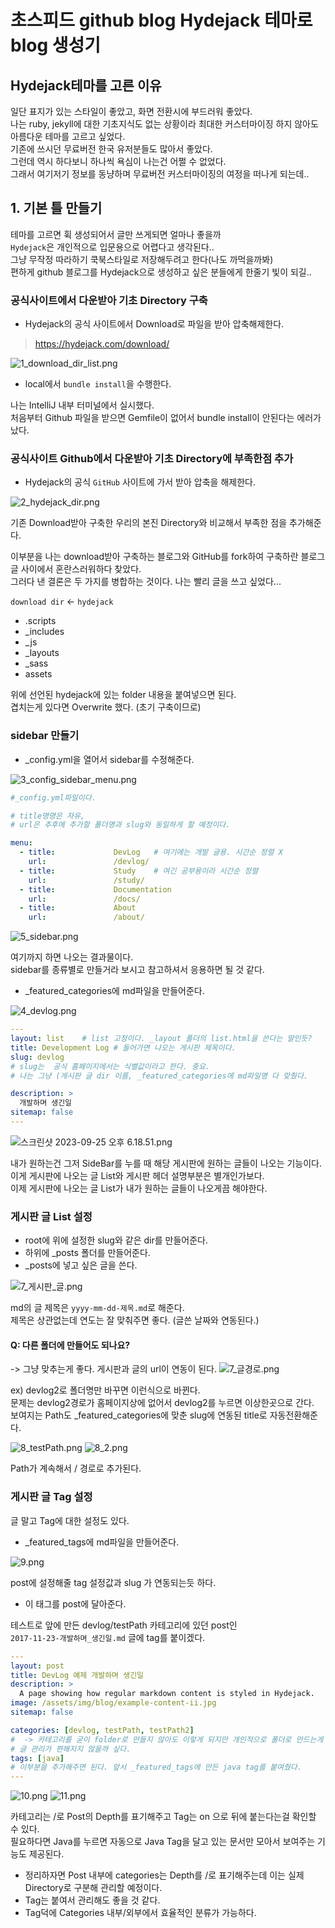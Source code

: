 # 초스피드 github blog Hydejack 테마로 blog 생성기

## Hydejack테마를 고른 이유
일단 표지가 있는 스타일이 좋았고, 화면 전환시에 부드러워 좋았다.<br>
나는 ruby, jekyll에 대한 기초지식도 없는 상황이라 최대한 커스터마이징 하지 않아도 아름다운 테마를 고르고 싶었다.<br>
기존에 쓰시던 무료버전 한국 유저분들도 많아서 좋았다.<br>
그런데 역시 하다보니 하나씩 욕심이 나는건 어쩔 수 없었다.<br>
그래서 여기저기 정보를 동냥하며 무료버전 커스터마이징의 여정을 떠나게 되는데..<br>


## 1. 기본 틀 만들기

테마를 고르면 휙 생성되어서 글만 쓰게되면 얼마나 좋을까<br>
`Hydejack`은 개인적으로 입문용으로 어렵다고 생각된다..<br>
그냥 무작정 따라하기 쿡북스타일로 저장해두려고 한다(나도 까먹을까봐)<br>
편하게 github 블로그를 Hydejack으로 생성하고 싶은 분들에게 한줄기 빛이 되길..<br>

### 공식사이트에서 다운받아 기초 Directory 구축

* Hydejack의 공식 사이트에서 Download로 파일을 받아 압축해제한다.

> https://hydejack.com/download/

![1_download_dir_list.png](assets%2Fblog%2F1_download_dir_list.png)

* local에서 `bundle install`을 수행한다.

나는 IntelliJ 내부 터미널에서 실시했다.<br>
처음부터 Github 파일을 받으면 Gemfile이 없어서 bundle install이 안된다는 에러가 났다.<br>


### 공식사이트 Github에서 다운받아 기초 Directory에 부족한점 추가

* Hydejack의 공식 `GitHub` 사이트에 가서 받아 압축을 해제한다.

![2_hydejack_dir.png](assets%2Fblog%2F2_hydejack_dir.png)

기존 Download받아 구축한 우리의 본진 Directory와 비교해서 부족한 점을 추가해준다.<br>

이부분을 나는 download받아 구축하는 블로그와 GitHub를 fork하여 구축하란 블로그 글 사이에서 혼란스러워하다 찾았다.<br>
그러다 낸 결론은 두 가지를 병합하는 것이다. 나는 빨리 글을 쓰고 싶었다...<br>

`download dir` <- `hydejack`
* .scripts
* _includes
* _js
* _layouts
* _sass
* assets

위에 선언된 hydejack에 있는 folder 내용을 붙여넣으면 된다.<br>
겹치는게 있다면 Overwrite 했다. (초기 구축이므로)<br>



### sidebar 만들기


* _config.yml을 열어서  sidebar를 수정해준다.

![3_config_sidebar_menu.png](assets%2Fblog%2F3_config_sidebar_menu.png)

```yml
#_config.yml파일이다.

# title명명은 자유, 
# url은 추후에 추가할 폴더명과 slug와 동일하게 할 예정이다.

menu:
  - title:             DevLog   # 여기에는 개발 글용. 시간순 정렬 X
    url:               /devlog/ 
  - title:             Study    # 여긴 공부용이라 시간순 정렬
    url:               /study/
  - title:             Documentation
    url:               /docs/
  - title:             About
    url:               /about/
```





![5_sidebar.png](assets%2Fblog%2F5_sidebar.png)


여기까지 하면 나오는 결과물이다.<br>
sidebar를 종류별로 만들거라 보시고 참고하셔서 응용하면 될 것 같다.<br>

* _featured_categories에 md파일을 만들어준다.

![4_devlog.png](assets%2Fblog%2F4_devlog.png)

```yml
---
layout: list    # list 고정이다. _layout 폴더의 list.html을 쓴다는 말인듯?
title: Development Log # 들어가면 나오는 게시판 제목이다.
slug: devlog 
# slug는  공식 홈페이지에서는 식별값이라고 한다. 중요.
# 나는 그냥 (게시판 글 dir 이름, _featured_categories에 md파일명 다 맞췄다. 

description: >
  개발하며 생긴일
sitemap: false
---
```
![스크린샷 2023-09-25 오후 6.18.51.png](..%2F..%2F..%2FDesktop%2F%EC%8A%A4%ED%81%AC%EB%A6%B0%EC%83%B7%202023-09-25%20%EC%98%A4%ED%9B%84%206.18.51.png)

내가 원하는건 그저 SideBar를 누를 때 해당 게시판에 원하는 글들이 나오는 기능이다.<br>
이게 게시판에 나오는 글 List와 게시판 헤더 설명부분은 별개인가보다.<br>
이제 게시판에 나오는 글 List가 내가 원하는 글들이 나오게끔 해야한다.<br>


### 게시판 글 List 설정

* root에 위에 설정한 slug와 같은 dir를 만들어준다.
* 하위에 _posts 폴더를 만들어준다.
* _posts에 넣고 싶은 글을 쓴다.

![7_게시판_글.png](assets%2Fblog%2F7_%EA%B2%8C%EC%8B%9C%ED%8C%90_%EA%B8%80.png)

md의 글 제목은 `yyyy-mm-dd-제목.md`로 해준다.<br>
제목은 상관없는데 연도는 잘 맞춰주면 좋다. (글쓴 날짜와 연동된다.)<br>

####  Q: 다른 폴더에 만들어도 되나요?
-> 그냥 맞추는게 좋다. 게시판과 글의 url이 연동이 된다.
![7_글경로.png](assets%2Fblog%2F7_%EA%B8%80%EA%B2%BD%EB%A1%9C.png)

ex) devlog2로 폴더명만 바꾸면 이런식으로 바뀐다.<br>
문제는 devlog2경로가 홈페이지상에 없어서 devlog2를 누르면 이상한곳으로 간다.<br>
보여지는 Path도 _featured_categories에 맞춘 slug에 연동된 title로 자동전환해준다.<br>


![8_testPath.png](assets%2Fblog%2F8_testPath.png)
![8_2.png](assets%2Fblog%2F8_2.png)

Path가 계속해서 / 경로로 추가된다.


### 게시판 글 Tag 설정

글 말고 Tag에 대한 설정도 있다.

* _featured_tags에 md파일을 만들어준다.

![9.png](assets%2Fblog%2F9.png)

post에 설정해줄 tag 설정값과 slug 가 연동되는듯 하다.

* 이 태그를 post에 달아준다.

테스트로 앞에 만든 devlog/testPath 카테고리에 있던 post인<br>
`2017-11-23-개발하며_생긴일.md` 글에 tag를 붙이겠다.<br>

```yml
---
layout: post
title: DevLog 예제 개발하며 생긴일
description: >
  A page showing how regular markdown content is styled in Hydejack.
image: /assets/img/blog/example-content-ii.jpg
sitemap: false

categories: [devlog, testPath, testPath2] 
#  -> 카테고리를 굳이 folder로 만들지 않아도 이렇게 되지만 개인적으로 폴더로 만드는게 좋다.
# 글 관리가 편해지지 않을까 싶다.
tags: [java]
# 이부분을 추가해주면 된다. 앞서 _featured_tags에 만든 java tag를 붙여줬다.
---
```
![10.png](assets%2Fblog%2F10.png)
![11.png](assets%2Fblog%2F11.png)

카테고리는 /로 Post의 Depth를 표기해주고 Tag는 on 으로 뒤에 붙는다는걸 확인할 수 있다.<br>
필요하다면 Java를 누르면 자동으로 Java Tag을 달고 있는 문서만 모아서 보여주는 기능도 제공된다.<br>

* 정리하자면 Post 내부에 categories는 Depth를 /로 표기해주는데 이는 실제 Directory로 구분해 관리할 예정이다.<br>
* Tag는 붙여서 관리해도 좋을 것 같다.<br>
* Tag덕에 Categories 내부/외부에서 효율적인 분류가 가능하다.<br> 





